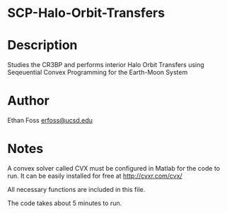 # SCP-Halo-Orbit-Transfers

# Description
Studies the CR3BP and performs interior Halo Orbit Transfers using Seqeuential Convex Programming for the Earth-Moon System

# Author 
Ethan Foss
erfoss@ucsd.edu

# Notes
A convex solver called CVX must be configured in Matlab for the code to run. It can be easily installed for free at http://cvxr.com/cvx/

All necessary functions are included in this file.

The code takes about 5 minutes to run.
